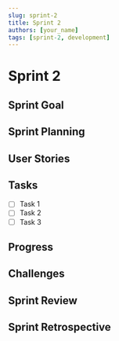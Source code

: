 ```yaml
---
slug: sprint-2
title: Sprint 2
authors: [your_name]
tags: [sprint-2, development]
---
```


# Sprint 2

## Sprint Goal


## Sprint Planning


## User Stories


## Tasks
- [ ] Task 1
- [ ] Task 2
- [ ] Task 3

## Progress


## Challenges


## Sprint Review


## Sprint Retrospective
